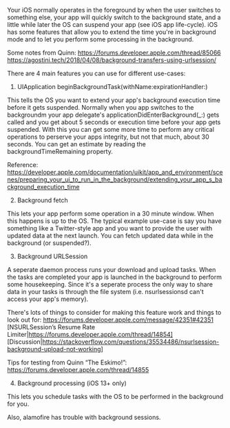 Your iOS normally operates in the foreground by when the user switches to something else, your app will quickly switch to the background state, and a little while later the OS can suspend your app (see iOS app life-cycle).
iOS has some features that allow you to extend the time you're in background mode and to let you perform some processing in the background.

Some notes from Quinn: https://forums.developer.apple.com/thread/85066
https://agostini.tech/2018/04/08/background-transfers-using-urlsession/

There are 4 main features you can use for different use-cases:

1. UIApplication beginBackgroundTask(withName:expirationHandler:) 

This tells the OS you want to extend your app's background execution time before it gets suspended. 
Normally when you app switches to the backgroundm your app  delegate's applicationDidEnterBackground(_:) gets called and you get about 5 seconds or execution time before your app gets suspended. With this you can get some more time to perform any critical operations to perserve your apps integrity, but not that much, about 30 seconds. You can get an estimate by reading the backgroundTimeRemaining property.

Reference: https://developer.apple.com/documentation/uikit/app_and_environment/scenes/preparing_your_ui_to_run_in_the_background/extending_your_app_s_background_execution_time

2. Background fetch

This lets your app perform some operation in a 30 minute window. When this happens is up to the OS.
The typical example use-case is say you have something like a Twitter-style app and you want to provide the user with updated data at the next launch.
You can fetch updated data while in the background (or suspended?).

3. Background URLSession

A seperate daemon process runs your download and upload tasks. When the tasks are completed your app is launched in the background to perform some housekeeping.
Since it's a seperate process the only way to share data in your tasks is through the file system (i.e. nsurlsessionsd can't access your app's memory).

There's lots of things to consider for making this feature work and things to look out for:
https://forums.developer.apple.com/message/42351#42351
[NSURLSession’s Resume Rate Limiter|https://forums.developer.apple.com/thread/14854]
[Discussion|https://stackoverflow.com/questions/35534486/nsurlsession-background-upload-not-working]

Tips for testing from Quinn “The Eskimo!”: https://forums.developer.apple.com/thread/14855

4. Background processing (iOS 13+ only)

This lets you schedule tasks with the OS to be performed in the background for you.


Also, alamofire has trouble with background sessions.
